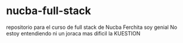 # nucba-full-stack
repositorio para el curso de full stack de Nucba 
Ferchita soy genial
No estoy entendiendo ni un joraca mas dificil la KUESTION
